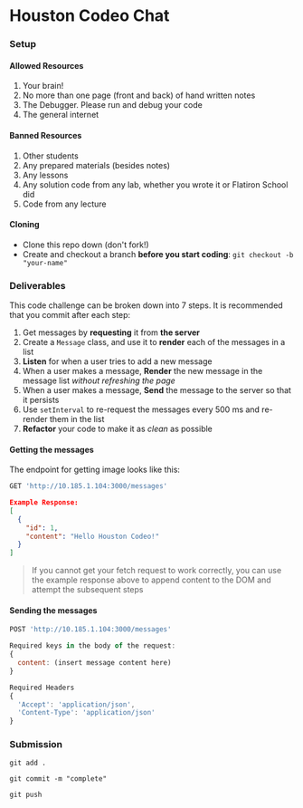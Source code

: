# Houston Codeo Chat

### Setup

#### Allowed Resources

 1. Your brain!
 2. No more than one page (front and back) of hand written notes
 3. The Debugger. Please run and debug your code
 4. The general internet
 
#### Banned Resources

 1. Other students
 2. Any prepared materials (besides notes)
 3. Any lessons
 4. Any solution code from any lab, whether you wrote it or Flatiron School did
 5. Code from any lecture

#### Cloning
* Clone this repo down (don't fork!)
* Create and checkout a branch **before you start coding**:
  `git checkout -b "your-name"`

### Deliverables
This code challenge can be broken down into 7 steps. It is recommended that you commit after each step:

1. Get messages by **requesting** it from **the server**
2. Create a `Message` class, and use it to **render** each of the messages in a list 
3. **Listen** for when a user tries to add a new message
4. When a user makes a message, **Render** the new message in the message list *without refreshing the page*
5. When a user makes a message, **Send** the message to the server so that it persists
6. Use `setInterval` to re-request the messages every 500 ms and re-render them in the list
7. **Refactor** your code to make it as *clean* as possible

#### Getting the messages
The endpoint for getting image looks like this:
```js
GET 'http://10.185.1.104:3000/messages'
```

```json
Example Response:
[
  {
    "id": 1,
    "content": "Hello Houston Codeo!"
  }
]
```

> If you cannot get your fetch request to work correctly, you can  use the example response above to append content to the DOM and attempt the subsequent steps


#### Sending the messages
```js
POST 'http://10.185.1.104:3000/messages'

Required keys in the body of the request:
{
  content: (insert message content here)
}

Required Headers
{
  'Accept': 'application/json',
  'Content-Type': 'application/json'
}
```

### Submission
```
git add .

git commit -m "complete"

git push
```